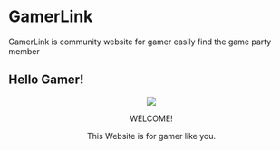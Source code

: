 # GamerLink
GamerLink is community website for gamer easily find the game party member

## Hello Gamer!
<div align="center">
  <img src="https://capsule-render.vercel.app/api?type=waving&color=auto&height=200&section=header&text=GamerLink&fontSize=90" />
  
  WELCOME!

  This Website is for gamer like you.
</div>
